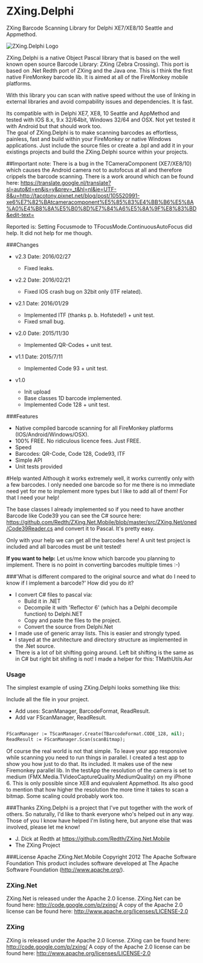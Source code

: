 # ZXing.Delphi
ZXing Barcode Scanning Library for Delphi XE7/XE8/10 Seattle and Appmethod. 

![ZXing.Delphi Logo](https://github.com/Spelt/ZXing.Delphi/blob/master/zxing.Delphi.picture1.png )

ZXing.Delphi is a native Object Pascal library that is based on the well known open source Barcode Library: ZXing (Zebra Crossing). This port is based on .Net Redth port of ZXing and the Java one. This is I think the first native FireMonkey barcode lib.  It is aimed at all of the FireMonkey mobile platforms.

With this library you can scan with native speed without the use of linking in external libraries and avoid compability issues and dependencies. It is fast.

Its compatible with in Delphi XE7, XE8, 10 Seattle and AppMethod and tested with IOS 8.x, 9.x 32/64bit, Windows 32/64 and OSX. Not yet tested it with Android but that should work too.  
The goal of ZXing.Delphi is to make scanning barcodes as effortless, painless, fast and build within your FireMonkey or native Windows applications.  Just include the source files or create a .bpl and add it in your existings projects and build the ZXing.Delphi source within your projects.


##Important note:
There is a bug in the TCameraComponent (XE7/XE8/10) which causes the Android camera not to autofocus at all and therefore crippels the barcode scanning. There is a work around which can be found here: https://translate.google.nl/translate?sl=auto&tl=en&js=y&prev=_t&hl=nl&ie=UTF-8&u=http://tacotony.pixnet.net/blog/post/105520991-xe6%E7%82%BAtcameracomponent%E5%85%83%E4%BB%B6%E5%8A%A0%E4%B8%8A%E5%B0%8D%E7%84%A6%E5%8A%9F%E8%83%BD&edit-text=  

Reported is: Setting Focusmode to TFocusMode.ContinuousAutoFocus did help. It did not help for me though.


###Changes
- v2.3 Date: 2016/02/27
	- Fixed leaks.

- v2.2 Date: 2016/02/21
	- Fixed IOS crash bug on 32bit only (ITF related).

- v2.1 Date: 2016/01/29
	- Implemented ITF (thanks p. b. Hofstede!) + unit test.
	- Fixed small bug.
	
- v2.0 Date: 2015/11/30
	- Implemented QR-Codes + unit test.

- v1.1 Date: 2015/7/11
	- Implemented Code 93 + unit test.

- v1.0
 	- Init upload
 	- Base classes 1D barcode implemented.	
 	- Implemented Code 128 + unit test.

###Features
- Native compiled barcode scanning for all FireMonkey platforms (IOS/Android/Windows/OSX).
- 100% FREE. No ridiculous licence fees. Just FREE.
- Speed
- Barcodes: QR-Code, Code 128, Code93, ITF
- Simple API
- Unit tests provided
	
	
#Help wanted
Although it works extremely well, it works currently only with a few barcodes. I only needed one barcode so for me there is no immediate need yet for me to implement more types but I like to add all of them! For that I need your help! 

The base classes I already implemented so if you need to have another Barcode like Code39 you can see the C# source here: https://github.com/Redth/ZXing.Net.Mobile/blob/master/src/ZXing.Net/oned/Code39Reader.cs and convert it to Pascal. It's pretty easy. 

Only with your help we can get all the barcodes here! A unit test project is included and all barcodes must be unit tested!

**If you want to help:** Let us/me know which barcode you planning to implement. There is no point in converting barcodes multiple times :-)

###'What is different compared to the original source and what do I need to know if I implement a barcode?' How did you do it?
- I convert C# files to pascal via: 
	- Build it in .NET
	- Decompile it with 'Reflector 6' (which has a Delphi decompile function) to Delphi.NET 
	- Copy and paste the files to the project.
	- Convert the source from Delphi.Net	
- I made use of generic array lists. This is easier and strongly typed.
- I stayed at the architecture and directory structure as implemented in the .Net source.  
- There is a lot of bit shifting going around. Left bit shifting is the same as in C# but right bit shifing is not! I made a helper for this: TMathUtils.Asr 


### Usage
The simplest example of using ZXing.Delphi looks something like this:

Include all the file in your project. 
- Add uses: ScanManager, BarcodeFormat, ReadResult.
- Add var FScanManager, ReadResult.

```Pascal  

FScanManager := TScanManager.Create(TBarcodeFormat.CODE_128, nil);
ReadResult := FScanManager.Scan(scanBitmap);

```

Of course the real world is not that simple.  To leave your app responsive while scanning you need to run things in parallel. I created a test app to show you how just to do that. Its included.  It makes use of the new Firemonkey parallel lib. In the testApp the resolution of the camera is set to medium (FMX.Media.TVideoCaptureQuality.MediumQuality) on my iPhone 6. This is only possible since XE8 and equivalent Appmethod.  Its also good to mention that how higher the resolution the more time it takes to scan a bitmap. Some scaling could probably work too.


###Thanks
ZXing.Delphi is a project that I've put together with the work of others.  So naturally, I'd like to thank everyone who's helped out in any way.  Those of you I know have helped I'm listing here, but anyone else that was involved, please let me know!

- J. Dick at Redth at https://github.com/Redth/ZXing.Net.Mobile 
- The ZXing Project


###License
Apache ZXing.Net.Mobile Copyright 2012 The Apache Software Foundation
This product includes software developed at The Apache Software Foundation (http://www.apache.org/).

### ZXing.Net
ZXing.Net is released under the Apache 2.0 license.
ZXing.Net can be found here: http://code.google.com/p/zxing/
A copy of the Apache 2.0 license can be found here: http://www.apache.org/licenses/LICENSE-2.0

### ZXing
ZXing is released under the Apache 2.0 license.
ZXing can be found here: http://code.google.com/p/zxing/
A copy of the Apache 2.0 license can be found here: http://www.apache.org/licenses/LICENSE-2.0
